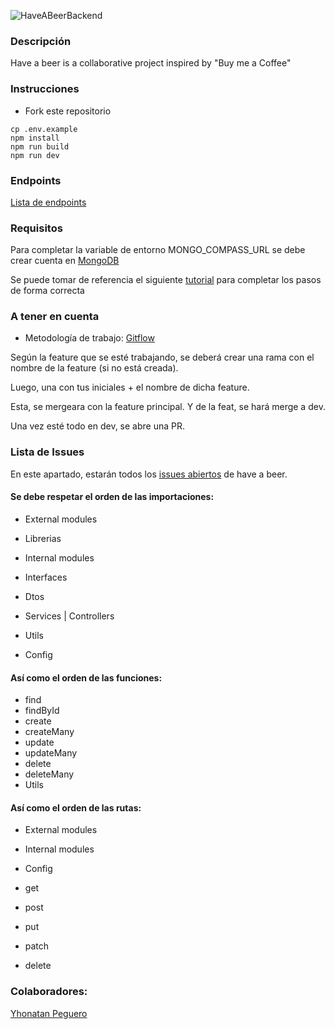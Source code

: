 ![HaveABeerBackend](https://user-images.githubusercontent.com/66213550/180589683-c7fe56cf-9fc1-4e6f-8d55-7df5e0ce91c6.png)


### Descripción
Have a beer is a collaborative project inspired by "Buy me a Coffee"

### Instrucciones 
- Fork este repositorio
```
cp .env.example
npm install
npm run build
npm run dev
```

### Endpoints
[Lista de endpoints](https://documenter.getpostman.com/view/18310822/UzQypNrp)

### Requisitos

Para completar la variable de entorno MONGO_COMPASS_URL se debe crear cuenta en [MongoDB](https://www.mongodb.com/)

Se puede tomar de referencia el siguiente [tutorial](https://brahianpdev.rocks/introduccin-al-backend-con-arquitectura-en-capas#2a292225596d479bad1d684d80099425ss) para completar los pasos de forma correcta

### A tener en cuenta

- Metodología de trabajo: [Gitflow](https://www.atlassian.com/es/git/tutorials/comparing-workflows/gitflow-workflow#:~:text=Gitflow%20es%20un%20modelo%20alternativo,vez%20y%20quien%20lo%20populariz%C3%B3.)

Según la feature que se esté trabajando, se deberá crear una rama con el nombre de la feature (si no está creada).

Luego, una con tus iniciales + el nombre de dicha feature. 

Esta, se mergeara con la feature principal. Y de la feat, se hará merge a dev.

Una vez esté todo en dev, se abre una PR.

### Lista de Issues
En este apartado, estarán todos los [issues abiertos](https://github.com/brahianpdev/haveabeer/issues) de have a beer. 

#### Se debe respetar el orden de las importaciones:
- External modules
- Librerias

- Internal modules
- Interfaces
- Dtos
- Services | Controllers
- Utils
- Config

#### Así como el orden de las funciones:

- find
- findById
- create
- createMany
- update
- updateMany
- delete
- deleteMany
- Utils

#### Así como el orden de las rutas:

- External modules
- Internal modules
- Config

- get
- post
- put
- patch
- delete

### Colaboradores:
[Yhonatan Peguero](https://github.com/YhonaPeguero)
